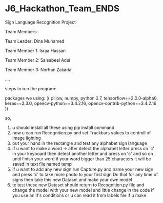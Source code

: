 # J6_Hackathon_Team_ENDS
Sign Language Recognition Project

Team Members:

Team Leader: Dina Muhamed


Team Member 1: Israa Hassan

Team Member 2: Salsabeel Adel

Team Member 3: Norhan Zakaria 

....

steps to run the program:

packages we using: (( pillow, numpy, python 3.7, tensorflow==2.0.0-alpha0, keras==2.3.0, opencv-python==3.4.2.16, opencv-contrib-python==3.4.2.16 ))

so,
1. u should install all these using pip install command
2. now u can run Recognition.py and set Trackbars values to controll of Image lighting
3. put your hand in the rectangle and test any alphabet sign language
4. if u want to make a word -> after detect the alphabet letter press on 'c' in your keyboard then detect another letter and press on 'c' and so on until finish your word if your word  bigger than 25 characters it will be saved in text file named temp
5. if u want to add any new sign run Capture.py and name your new sign and press 'c' to take more photo to your first sign Do that for any time of signs then take this new Dataset and make your own model
6. to test these new Dataset should return to Recognition.py file and change the model with your new model and little change in the code if you use an if's conditions or u can read it from labels file if u make

